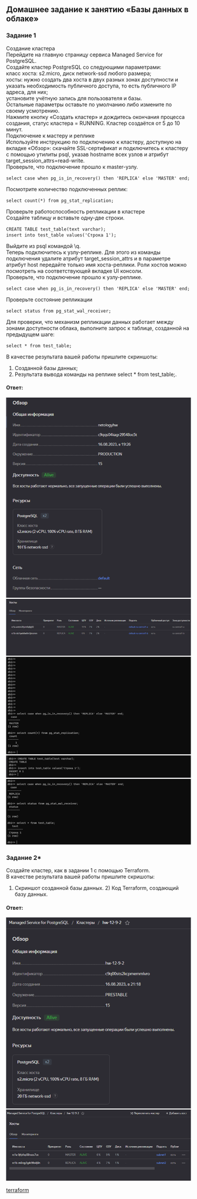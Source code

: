 ## Домашнее задание к занятию «Базы данных в облаке»  

### Задание 1  
Создание кластера  
Перейдите на главную страницу сервиса Managed Service for PostgreSQL.  
Создайте кластер PostgreSQL со следующими параметрами:  
класс хоста: s2.micro, диск network-ssd любого размера;  
хосты: нужно создать два хоста в двух разных зонах доступности и указать необходимость публичного доступа, то есть публичного IP адреса, для них;  
установите учётную запись для пользователя и базы.  
Остальные параметры оставьте по умолчанию либо измените по своему усмотрению.  
Нажмите кнопку «Создать кластер» и дождитесь окончания процесса создания, статус кластера = RUNNING. Кластер создаётся от 5 до 10 минут.  
Подключение к мастеру и реплике  
Используйте инструкцию по подключению к кластеру, доступную на вкладке «Обзор»: cкачайте SSL-сертификат и подключитесь к кластеру с помощью утилиты psql, указав hostname всех узлов и атрибут target_session_attrs=read-write.  
Проверьте, что подключение прошло к master-узлу.  
```
select case when pg_is_in_recovery() then 'REPLICA' else 'MASTER' end;
```
Посмотрите количество подключенных реплик:  
```
select count(*) from pg_stat_replication;
```
Проверьте работоспособность репликации в кластере  
Создайте таблицу и вставьте одну-две строки.  
```
CREATE TABLE test_table(text varchar);
insert into test_table values('Строка 1');
```
Выйдите из psql командой \q.  
Теперь подключитесь к узлу-реплике. Для этого из команды подключения удалите атрибут target_session_attrs и в параметре атрибут host передайте только имя хоста-реплики. Роли хостов можно посмотреть на соответствующей вкладке UI консоли.  
Проверьте, что подключение прошло к узлу-реплике.  
```
select case when pg_is_in_recovery() then 'REPLICA' else 'MASTER' end;
```
Проверьте состояние репликации  
```
select status from pg_stat_wal_receiver;
```
Для проверки, что механизм репликации данных работает между зонами доступности облака, выполните запрос к таблице, созданной на предыдущем шаге:  
```
select * from test_table;
```
В качестве результата вашей работы пришлите скриншоты:  
1) Созданной базы данных;  
2) Результата вывода команды на реплике select * from test_table;.  

#### Ответ:  
![](https://github.com/networksuperman/netology_dev_ops/blob/main/rel_bd/12_9/img/12_9_1.png)  
![](https://github.com/networksuperman/netology_dev_ops/blob/main/rel_bd/12_9/img/12_9_2.png)  
![](https://github.com/networksuperman/netology_dev_ops/blob/main/rel_bd/12_9/img/12_9_3.png)  
![](https://github.com/networksuperman/netology_dev_ops/blob/main/rel_bd/12_9/img/12_9_4.png)  
![](https://github.com/networksuperman/netology_dev_ops/blob/main/rel_bd/12_9/img/12_9_5.png)  

### Задание 2*  
Создайте кластер, как в задании 1 с помощью Terraform.  
В качестве результата вашей работы пришлите скришоты:  
1) Скриншот созданной базы данных. 2) Код Terraform, создающий базу данных.  

#### Ответ:  
![](https://github.com/networksuperman/netology_dev_ops/blob/main/rel_bd/12_9/img/12_9_2_1.png)  
![](https://github.com/networksuperman/netology_dev_ops/blob/main/rel_bd/12_9/img/12_9_2_2.png)  

[terraform](https://github.com/networksuperman/netology_dev_ops/blob/main/rel_bd/12_9/main.tf)  
